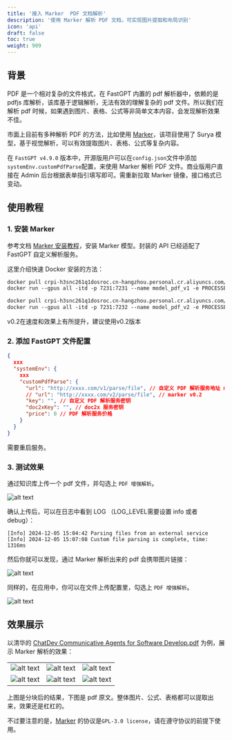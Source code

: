 ```yaml
---
title: '接入 Marker  PDF 文档解析'
description: '使用 Marker 解析 PDF 文档，可实现图片提取和布局识别'
icon: 'api'
draft: false
toc: true
weight: 909
---
```


## 背景

PDF 是一个相对复杂的文件格式，在 FastGPT 内置的 pdf 解析器中，依赖的是 pdfjs 库解析，该库基于逻辑解析，无法有效的理解复杂的 pdf 文件。所以我们在解析 pdf 时候，如果遇到图片、表格、公式等非简单文本内容，会发现解析效果不佳。

市面上目前有多种解析 PDF 的方法，比如使用 [Marker](https://github.com/VikParuchuri/marker)，该项目使用了 Surya 模型，基于视觉解析，可以有效提取图片、表格、公式等复杂内容。

在 `FastGPT v4.9.0` 版本中，开源版用户可以在`config.json`文件中添加`systemEnv.customPdfParse`配置，来使用 Marker 解析 PDF 文件。商业版用户直接在 Admin 后台根据表单指引填写即可。需重新拉取 Marker 镜像，接口格式已变动。

## 使用教程

### 1. 安装 Marker

参考文档 [Marker 安装教程](https://github.com/labring/FastGPT/tree/main/plugins/model/pdf-marker)，安装 Marker 模型。封装的 API 已经适配了 FastGPT 自定义解析服务。

这里介绍快速 Docker 安装的方法：
```dockerfile
docker pull crpi-h3snc261q1dosroc.cn-hangzhou.personal.cr.aliyuncs.com/marker11/marker_images:v0.1
docker run --gpus all -itd -p 7231:7231 --name model_pdf_v1 -e PROCESSES_PER_GPU="2" crpi-h3snc261q1dosroc.cn-hangzhou.personal.cr.aliyuncs.com/marker11/marker_images:v0.1

docker pull crpi-h3snc261q1dosroc.cn-hangzhou.personal.cr.aliyuncs.com/marker11/marker_images:v0.2
docker run --gpus all -itd -p 7231:7232 --name model_pdf_v2 -e PROCESSES_PER_GPU="2" crpi-h3snc261q1dosroc.cn-hangzhou.personal.cr.aliyuncs.com/marker11/marker_images:v0.2
```
v0.2在速度和效果上有所提升，建议使用v0.2版本
### 2. 添加 FastGPT 文件配置

```json
{
  xxx
  "systemEnv": {
    xxx
    "customPdfParse": {
      "url": "http://xxxx.com/v1/parse/file", // 自定义 PDF 解析服务地址 marker v0.1
      // "url": "http://xxxx.com/v2/parse/file", // marker v0.2
      "key": "", // 自定义 PDF 解析服务密钥
      "doc2xKey": "", // doc2x 服务密钥
      "price": 0 // PDF 解析服务价格
    }
  }
}
```

需要重启服务。

### 3. 测试效果

通过知识库上传一个 pdf 文件，并勾选上 `PDF 增强解析`。

![alt text](/imgs/marker2.png)

确认上传后，可以在日志中看到 LOG （LOG_LEVEL需要设置 info 或者 debug）：

```
[Info] 2024-12-05 15:04:42 Parsing files from an external service
[Info] 2024-12-05 15:07:08 Custom file parsing is complete, time: 1316ms 
```

然后你就可以发现，通过 Marker 解析出来的 pdf 会携带图片链接：

![alt text](/imgs/image-10.png)

同样的，在应用中，你可以在文件上传配置里，勾选上 `PDF 增强解析`。

![alt text](/imgs/marker3.png)


## 效果展示

以清华的 [ChatDev Communicative Agents for Software Develop.pdf](https://arxiv.org/abs/2307.07924) 为例，展示 Marker 解析的效果：

|  |  |  |
| --- | --- | --- |
| ![alt text](/imgs/image-11.png) | ![alt text](/imgs/image-12.png) | ![alt text](/imgs/image-13.png)  |
| ![alt text](/imgs/image-14.png) | ![alt text](/imgs/image-15.png) | ![alt text](/imgs/image-16.png) |

上图是分块后的结果，下图是 pdf 原文。整体图片、公式、表格都可以提取出来，效果还是杠杠的。

不过要注意的是，[Marker](https://github.com/VikParuchuri/marker) 的协议是`GPL-3.0 license`，请在遵守协议的前提下使用。